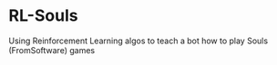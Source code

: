 # RL-Souls
Using Reinforcement Learning algos to teach a bot how to play Souls (FromSoftware) games
